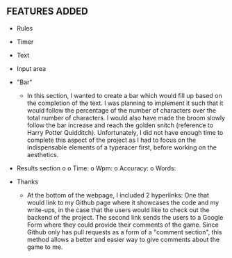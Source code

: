 FEATURES ADDED
---------------
- Rules

- Timer

- Text

- Input area

- "Bar" 
  - In this section, I wanted to create a bar which would fill up based on the completion of the text. I was planning to implement it such that it would follow the percentage of the number of characters over the total number of characters. I would also have made the broom slowly follow the bar increase and reach the golden snitch (reference to Harry Potter Quidditch). Unfortunately, I did not have enough time to complete this aspect of the project as I had to focus on the indispensable elements of a typeracer first, before working on the aesthetics. 

- Results section
  o 
  o Time:
  o Wpm:
  o Accuracy:
  o Words:
  
- Thanks
  - At the bottom of the webpage, I included 2 hyperlinks: One that would link to my Github page where it showcases the code and my write-ups, in the case that the users would like to check out the backend of the project. The second link sends the users to a Google Form where they could provide their comments of the game. Since Github only has pull requests as a form of a "comment section", this method allows a better and easier way to give comments about the game to me.

